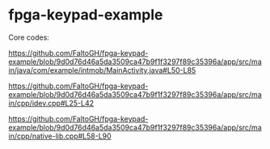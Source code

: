 # fpga-keypad-example

Core codes:

https://github.com/FaltoGH/fpga-keypad-example/blob/9d0d76d46a5da3509ca47b9f1f3297f89c35396a/app/src/main/java/com/example/intmob/MainActivity.java#L50-L85

https://github.com/FaltoGH/fpga-keypad-example/blob/9d0d76d46a5da3509ca47b9f1f3297f89c35396a/app/src/main/cpp/idev.cpp#L25-L42

https://github.com/FaltoGH/fpga-keypad-example/blob/9d0d76d46a5da3509ca47b9f1f3297f89c35396a/app/src/main/cpp/native-lib.cpp#L58-L90

